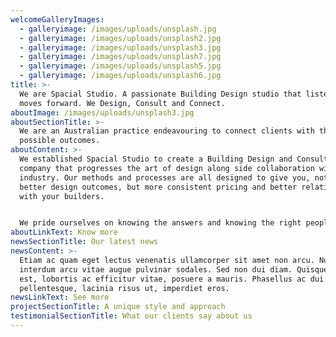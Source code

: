 ```yaml
---
welcomeGalleryImages:
  - galleryimage: /images/uploads/unsplash.jpg
  - galleryimage: /images/uploads/unsplash2.jpg
  - galleryimage: /images/uploads/unsplash3.jpg
  - galleryimage: /images/uploads/unsplash7.jpg
  - galleryimage: /images/uploads/unsplash5.jpg
  - galleryimage: /images/uploads/unsplash6.jpg
title: >-
  We are Spacial Studio. A passionate Building Design studio that listens and
  moves forward. We Design, Consult and Connect.
aboutImage: /images/uploads/unsplash3.jpg
aboutSectionTitle: >-
  We are an Australian practice endeavouring to connect clients with the best
  possible outcomes.
aboutContent: >-
  We established Spacial Studio to create a Building Design and Consulting
  company that progresses the art of design along side collaboration with
  industry. Our methods and processes are all designed to give you, not only
  better design outcomes, but more consistent pricing and better relationships
  with your builders.


  We pride ourselves on knowing the answers and knowing the right people.
aboutLinkText: Know more
newsSectionTitle: Our latest news
newsContent: >-
  Etiam ac quam eget lectus venenatis ullamcorper sit amet non arcu. Nullam
  interdum arcu vitae augue pulvinar sodales. Sed non dui diam. Quisque lectus
  est, lobortis ac efficitur vitae, posuere a mauris. Phasellus ac dui
  pellentesque, lacinia risus ut, imperdiet eros.
newsLinkText: See more
projectSectionTitle: A unique style and approach
testimonialSectionTitle: What our clients say about us
---
```


